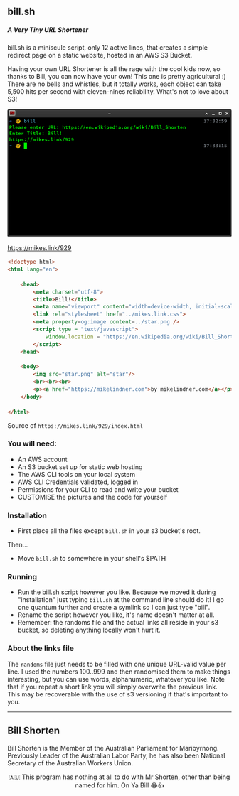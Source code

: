 ## bill.sh
##### A Very Tiny URL Shortener
bill.sh is a miniscule script, only 12 active lines, that creates a simple redirect page on a static website, hosted in an AWS S3 Bucket.

Having your own URL Shortener is all the rage with the cool kids now, so thanks to Bill, you can now have your own!  This one is pretty agricultural :) There are no bells and whistles, but it totally works, each object can take 5,500 hits per second with eleven-nines reliability.  What's not to love about S3!

![Demo](https://raw.githubusercontent.com/MikeLindner/bill.shorten/master/en_operation.png)

<a href="https://mikes.link/929">https://mikes.link/929<a>

```html
<!doctype html>
<html lang="en">

    <head>
        <meta charset="utf-8">
        <title>Bill!</title>
        <meta name="viewport" content="width=device-width, initial-scale=1">
        <link rel="stylesheet" href="../mikes.link.css">
        <meta property=og:image content=../star.png />
        <script type = "text/javascript">
            window.location = "https://en.wikipedia.org/wiki/Bill_Shorten";
        </script>  
    <head>

    <body>
        <img src="star.png" alt="star"/>
        <br><br><br>
        <p><a href="https://mikelindner.com">by mikelindner.com</a></p>
    </body>

</html>
```
Source of `https://mikes.link/929/index.html`

### You will need:
* An AWS account
* An S3 bucket set up for static web hosting
* The AWS CLI tools on your local system
* AWS CLI Credentials validated, logged in
* Permissions for your CLI to read and write your bucket
* CUSTOMISE the pictures and the code for yourself

### Installation
* First place all the files except `bill.sh` in your s3 bucket's root.

Then...

* Move `bill.sh` to somewhere in your shell's $PATH

### Running
* Run the bill.sh script however you like.  Because we moved it during "installation" just typing `bill.sh` at the command line should do it!  I go one quantum further and create a symlink so I can just type "bill".
* Rename the script however you like, it's name doesn't matter at all.
* Remember: the randoms file and the actual links all reside in your s3 bucket, so deleting anything locally won't hurt it.

### About the links file

The `randoms` file just needs to be filled with one unique URL-valid value per line.  I used the numbers 100..999 and then randomised them to make things interesting, but you can use words, alphanumeric, whatever you like.  Note that if you repeat a short link you will simply overwrite the previous link.  This may be recoverable with the use of s3 versioning if that's important to you.

***

## Bill Shorten
Bill Shorten is the Member of the Australian Parliament for Maribyrnong.
Previously Leader of the Australian Labor Party, he has also been National Secretary of the Australian Workers Union.

<p align="center">🇦🇺 This program has nothing at all to do with Mr Shorten, other than being named for him.  On Ya Bill 😂👍 </p>
